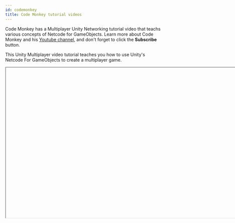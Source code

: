 ```yaml
---
id: codemonkey
title: Code Monkey tutorial videos
---
```


Code Monkey has a Multiplayer Unity Networking tutorial video that teachs various concepts of Netcode for GameObjects. Learn more about Code Monkey and his [Youtube channel](https://www.youtube.com/c/CodeMonkeyUnity), and don't forget to click the **Subscribe** button.

This Unity Multiplayer video tutorial teaches you how to use Unity's Netcode For GameObjects to create a multiplayer game.

<Iframe url="https://www.youtube.com/embed/3yuBOB3VrCk"
        width="854px"
        height="480px"
        id="myId"
        className="video-container"
        display="initial"
        position="relative"
        allow="accelerometer; autoplay; clipboard-write; encrypted-media; gyroscope; picture-in-picture"
        allowfullscreen
        />



Video published Sept 26, 2022

This video  covers

- Getting Started with Unity Multiplayer (Netcode for Game Objects)
- Installing Netcode for Game Objects
- NetworkManager
- Unity Transport
- Creating the Player
- NetworkObject
- Assigning the PlayerPrefab and NetworkPrefab List
- First Quick Test
- What is Server, Host, Client
- Creating UI Buttons
- NetworkManagerUI
- Set Verbose Logging
- Optional: Add Quantum Console to easily read the logs
- Making a Build
- Testing Host and Client
- PlayerNetwork Script, Movement, NetworkBehaviour
- NetworkTransform
- Server-Client Authoritative, Ownership
- ClientNetworkTransform
- NetworkVariable
- NetworkVariable with Custom Data Type, INetworkSerializable
- ServerRpc
- ClientRpc
- Spawning and Despawning Network Objects
- NetworkAnimator
- Multiplayer Tools Package
- How to Connect to a IP
- Online Multiplayer Issues, Port Forwarding, NAT Punchthrough
- Unity Gaming Services (UGS), Relay, Lobby, Matchmaker, Multiplay



:::contribution Community Contribution
[Code Monkey](https://www.youtube.com/c/CodeMonkeyUnity) for the video tutorials! These contributions are a fantastic help to the community.
:::

import Iframe from 'react-iframe'

